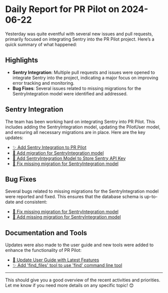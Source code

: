 # Daily Report for PR Pilot on 2024-06-22

Yesterday was quite eventful with several new issues and pull requests, primarily focused on integrating Sentry into the PR Pilot project. Here’s a quick summary of what happened:

## Highlights
- **Sentry Integration**: Multiple pull requests and issues were opened to integrate Sentry into the project, indicating a major focus on improving error tracking and monitoring.
- **Bug Fixes**: Several issues related to missing migrations for the SentryIntegration model were identified and addressed.

## Sentry Integration
The team has been working hard on integrating Sentry into PR Pilot. This includes adding the SentryIntegration model, updating the PilotUser model, and ensuring all necessary migrations are in place. Here are the key updates:
- [✨ Add Sentry Integration to PR Pilot](https://github.com/PR-Pilot-AI/pr-pilot/pull/196)
- [🚀 Add migration for SentryIntegration model](https://github.com/PR-Pilot-AI/pr-pilot/issues/195)
- [🔧 Add SentryIntegration Model to Store Sentry API Key](https://github.com/PR-Pilot-AI/pr-pilot/pull/192)
- [🐛 Fix missing migration for SentryIntegration model](https://github.com/PR-Pilot-AI/pr-pilot/issues/191)

## Bug Fixes
Several bugs related to missing migrations for the SentryIntegration model were reported and fixed. This ensures that the database schema is up-to-date and consistent:
- [🐛 Fix missing migration for SentryIntegration model](https://github.com/PR-Pilot-AI/pr-pilot/issues/188)
- [🐛 Add missing migration for SentryIntegration model](https://github.com/PR-Pilot-AI/pr-pilot/issues/189)

## Documentation and Tools
Updates were also made to the user guide and new tools were added to enhance the functionality of PR Pilot:
- [📝 Update User Guide with Latest Features](https://github.com/PR-Pilot-AI/pr-pilot/pull/173)
- [✨ Add 'find_files' tool to use 'find' command line tool](https://github.com/PR-Pilot-AI/pr-pilot/issues/172)

---

This should give you a good overview of the recent activities and priorities. Let me know if you need more details on any specific topic! 😊